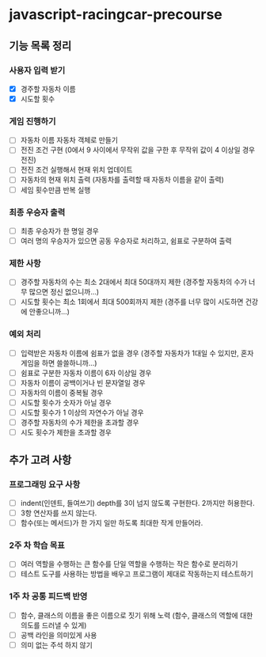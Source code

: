 # javascript-racingcar-precourse

## 기능 목록 정리

### 사용자 입력 받기

- [x] 경주할 자동차 이름
- [x] 시도할 횟수

### 게임 진행하기

- [ ] 자동차 이름 자동차 객체로 만들기
- [ ] 전진 조건 구현 (0에서 9 사이에서 무작위 값을 구한 후 무작위 값이 4 이상일 경우 전진)
- [ ] 전진 조건 실행해서 현재 위치 업데이트
- [ ] 자동차의 현재 위치 출력 (자동차를 출력할 때 자동차 이름을 같이 출력)
- [ ] 세임 횟수만큼 반복 실행

### 최종 우승자 출력

- [ ] 최종 우승자가 한 명일 경우
- [ ] 여러 명의 우승자가 있으면 공동 우승자로 처리하고, 쉼표로 구분하여 출력

### 제한 사항

- [ ] 경주할 자동차의 수는 최소 2대에서 최대 50대까지 제한 (경주할 자동차의 수가 너무 많으면 정신 없으니까...)
- [ ] 시도할 횟수는 최소 1회에서 최대 500회까지 제한 (경주를 너무 많이 시도하면 건강에 안좋으니까...)

### 예외 처리

- [ ] 입력받은 자동차 이름에 쉼표가 없을 경우 (경주할 자동차가 1대일 수 있지만, 혼자 게임을 하면 쓸쓸하니까...)
- [ ] 쉼표로 구분한 자동차 이름이 6자 이상일 경우
- [ ] 자동차 이름이 공백이거나 빈 문자열일 경우
- [ ] 자동차의 이름이 중복될 경우
- [ ] 시도할 횟수가 숫자가 아닐 경우
- [ ] 시도할 횟수가 1 이상의 자연수가 아닐 경우
- [ ] 경주할 자동차의 수가 제한을 초과할 경우
- [ ] 시도 횟수가 제한을 초과할 경우

## 추가 고려 사항

### 프로그래밍 요구 사항

- [ ] indent(인덴트, 들여쓰기) depth를 3이 넘지 않도록 구현한다. 2까지만 허용한다.
- [ ] 3항 연산자를 쓰지 않는다.
- [ ] 함수(또는 메서드)가 한 가지 일만 하도록 최대한 작게 만들어라.

### 2주 차 학습 목표

- [ ] 여러 역할을 수행하는 큰 함수를 단일 역할을 수행하는 작은 함수로 분리하기
- [ ] 테스트 도구를 사용하는 방법을 배우고 프로그램이 제대로 작동하는지 테스트하기

### 1주 차 공통 피드백 반영

- [ ] 함수, 클래스의 이름을 좋은 이름으로 짓기 위해 노력 (함수, 클래스의 역할에 대한 의도를 드러낼 수 있게)
- [ ] 공백 라인을 의미있게 사용
- [ ] 의미 없는 주석 하지 않기
